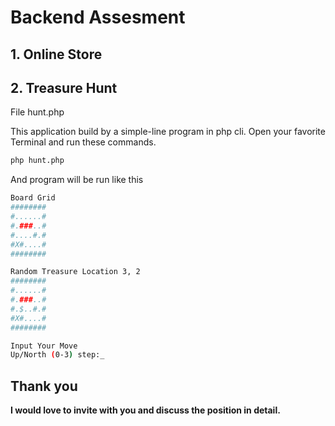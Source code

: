 # Backend Assesment

## 1. Online Store
## 2. Treasure Hunt

File hunt.php

This application build by a simple-line program in php cli. Open your favorite Terminal and run these commands.

```sh
php hunt.php
```
And program will be run like this

```sh
Board Grid
########
#......#
#.###..#
#....#.#
#X#....#
########

Random Treasure Location 3, 2
########
#......#
#.###..#
#.$..#.#
#X#....#
########

Input Your Move
Up/North (0-3) step:_
```

## Thank you
**I would love to invite with you and discuss the position in detail.**
